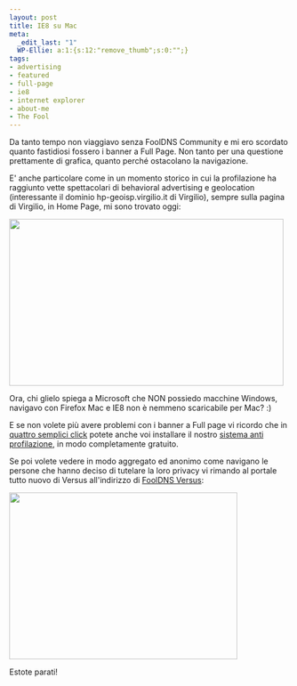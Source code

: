 ```yaml
--- 
layout: post
title: IE8 su Mac
meta: 
  _edit_last: "1"
  WP-Ellie: a:1:{s:12:"remove_thumb";s:0:"";}
tags: 
- advertising
- featured
- full-page
- ie8
- internet explorer
- about-me
- The Fool
---
```

Da tanto tempo non viaggiavo senza FoolDNS Community e mi ero scordato quanto fastidiosi fossero i banner a Full Page. Non tanto per una questione prettamente di grafica, quanto perch&eacute; ostacolano la navigazione.  
  
E' anche particolare come in un momento storico in cui la profilazione ha raggiunto vette spettacolari di behavioral advertising e geolocation (interessante il dominio hp-geoisp.virgilio.it di Virgilio), sempre sulla pagina di Virgilio, in Home Page, mi sono trovato oggi:

<a href="http://www.lastknight.com/download//2010/06/IE8.png"><img src="http://www.lastknight.com/download//2010/06/IE8-493x300.png" alt="" title="IE8" width="493" height="300" class="aligncenter size-medium wp-image-1979" /></a>  
  
Ora, chi glielo spiega a Microsoft che NON possiedo macchine Windows, navigavo con Firefox Mac e IE8 non è nemmeno scaricabile per Mac? :)  
  
E se non volete più avere problemi con i banner a Full page vi ricordo che in [quattro semplici click][1] potete anche voi installare il nostro [sistema anti profilazione][2], in modo completamente gratuito.  
  
Se poi volete vedere in modo aggregato ed anonimo come navigano le persone che hanno deciso di tutelare la loro privacy vi rimando al portale tutto nuovo di Versus all'indirizzo di [FoolDNS Versus](http://versus.fooldns.com):  
  
<a href="http://versus.fooldns.com"><img src="http://www.lastknight.com/download//2010/06/versus-410x300.png" alt="" title="versus" width="410" height="300" class="aligncenter size-medium wp-image-1981" /></a>

Estote parati!  
  

[1]: http://fooldns.com/community.html
[2]: http://fooldns.com/community.html 
